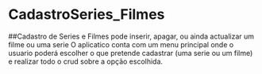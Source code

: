 # CadastroSeries_Filmes
##Cadastro de Series e Filmes 
pode  inserir, apagar, ou ainda actualizar um filme ou uma serie
O aplicatico conta com um menu principal onde o usuario poderá escolher o que pretende cadastrar (uma serie ou um filme) 
e realizar todo o crud sobre a opção escolhida. 
